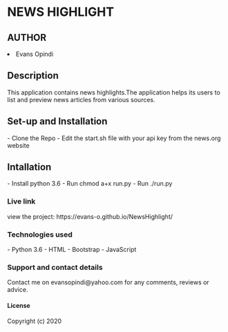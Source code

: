 <h1>NEWS HIGHLIGHT</LI>

<h2>AUTHOR</h2>
<li>Evans Opindi</li>
<h2>Description</h2>
<p>This application contains news highlights.The application helps its users to list and preview news articles from various sources.</p>
<h2>Set-up and Installation</h2>
- Clone the Repo
- Edit the start.sh file with your api key from the news.org website
<h2>Intallation</h2>
- Install python 3.6
- Run chmod a+x run.py
- Run ./run.py

<h3>Live link</h3>
 view the project: https://evans-o.github.io/NewsHighlight/

<h3>Technologies used</h3>
- Python 3.6
- HTML
- Bootstrap
- JavaScript
<h3>Support and contact details</h3>
Contact me on evansopindi@yahoo.com for any comments, reviews or advice.

<h4>License</h4>
Copyright (c) 2020
